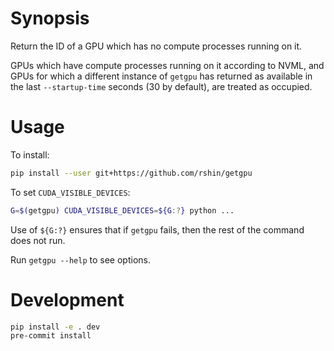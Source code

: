 # Synopsis
Return the ID of a GPU which has no compute processes running on it.

GPUs which have compute processes running on it according to NVML, and GPUs for
which a different instance of `getgpu` has returned as available in the last
`--startup-time` seconds (30 by default), are treated as occupied.

# Usage
To install:
```bash
pip install --user git+https://github.com/rshin/getgpu
```

To set `CUDA_VISIBLE_DEVICES`:
```bash
G=$(getgpu) CUDA_VISIBLE_DEVICES=${G:?} python ...
```
Use of `${G:?}` ensures that if `getgpu` fails, then the rest of the command
does not run.

Run `getgpu --help` to see options.


# Development
```bash
pip install -e . dev
pre-commit install
```

